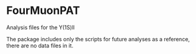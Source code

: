 # FourMuonPAT
Analysis files for the Y(1S)ll

The package includes only the scripts for future analyses as a reference, there are no data files in it.
